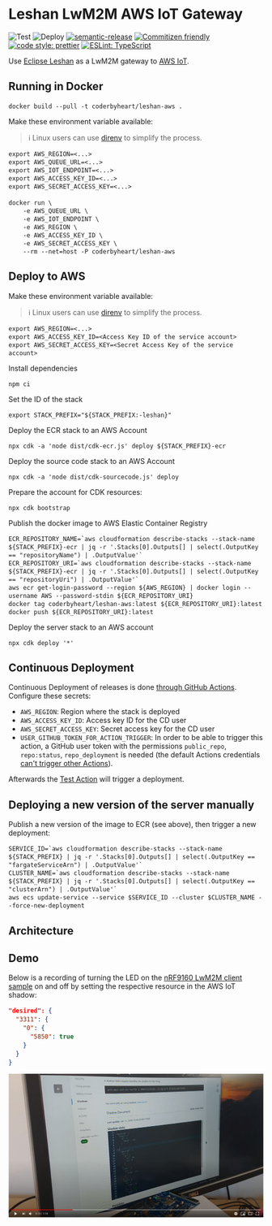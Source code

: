 # Leshan LwM2M AWS IoT Gateway

![Test](https://github.com/coderbyheart/leshan-aws/workflows/Test/badge.svg)
![Deploy](https://github.com/coderbyheart/leshan-aws/workflows/Deploy/badge.svg)
[![semantic-release](https://img.shields.io/badge/%20%20%F0%9F%93%A6%F0%9F%9A%80-semantic--release-e10079.svg)](https://github.com/semantic-release/semantic-release)
[![Commitizen friendly](https://img.shields.io/badge/commitizen-friendly-brightgreen.svg)](http://commitizen.github.io/cz-cli/)
[![code style: prettier](https://img.shields.io/badge/code_style-prettier-ff69b4.svg)](https://github.com/prettier/prettier/)
[![ESLint: TypeScript](https://img.shields.io/badge/ESLint-TypeScript-blue.svg)](https://github.com/typescript-eslint/typescript-eslint)

Use [Eclipse Leshan](https://github.com/eclipse/leshan) as a LwM2M gateway to
[AWS IoT](https://aws.amazon.com/iot/).

## Running in Docker

    docker build --pull -t coderbyheart/leshan-aws .

Make these environment variable available:

> ℹ️ Linux users can use [direnv](https://direnv.net/) to simplify the process.

    export AWS_REGION=<...>
    export AWS_QUEUE_URL=<...>
    export AWS_IOT_ENDPOINT=<...>
    export AWS_ACCESS_KEY_ID=<...>
    export AWS_SECRET_ACCESS_KEY=<...>

    docker run \
        -e AWS_QUEUE_URL \
        -e AWS_IOT_ENDPOINT \
        -e AWS_REGION \
        -e AWS_ACCESS_KEY_ID \
        -e AWS_SECRET_ACCESS_KEY \
        --rm --net=host -P coderbyheart/leshan-aws

## Deploy to AWS

Make these environment variable available:

> ℹ️ Linux users can use [direnv](https://direnv.net/) to simplify the process.

    export AWS_REGION=<...>
    export AWS_ACCESS_KEY_ID=<Access Key ID of the service account>
    export AWS_SECRET_ACCESS_KEY=<Secret Access Key of the service account>

Install dependencies

    npm ci

Set the ID of the stack

    export STACK_PREFIX="${STACK_PREFIX:-leshan}"

Deploy the ECR stack to an AWS Account

    npx cdk -a 'node dist/cdk-ecr.js' deploy ${STACK_PREFIX}-ecr

Deploy the source code stack to an AWS Account

    npx cdk -a 'node dist/cdk-sourcecode.js' deploy

Prepare the account for CDK resources:

    npx cdk bootstrap

Publish the docker image to AWS Elastic Container Registry

    ECR_REPOSITORY_NAME=`aws cloudformation describe-stacks --stack-name ${STACK_PREFIX}-ecr | jq -r '.Stacks[0].Outputs[] | select(.OutputKey == "repositoryName") | .OutputValue'`
    ECR_REPOSITORY_URI=`aws cloudformation describe-stacks --stack-name ${STACK_PREFIX}-ecr | jq -r '.Stacks[0].Outputs[] | select(.OutputKey == "repositoryUri") | .OutputValue'`
    aws ecr get-login-password --region ${AWS_REGION} | docker login --username AWS --password-stdin ${ECR_REPOSITORY_URI}
    docker tag coderbyheart/leshan-aws:latest ${ECR_REPOSITORY_URI}:latest
    docker push ${ECR_REPOSITORY_URI}:latest

Deploy the server stack to an AWS account

    npx cdk deploy '*'

## Continuous Deployment

Continuous Deployment of releases is done
[through GitHub Actions](.github/workflows/cd.yaml). Configure these secrets:

- `AWS_REGION`: Region where the stack is deployed
- `AWS_ACCESS_KEY_ID`: Access key ID for the CD user
- `AWS_SECRET_ACCESS_KEY`: Secret access key for the CD user
- `USER_GITHUB_TOKEN_FOR_ACTION_TRIGGER`: In order to be able to trigger this
  action, a GitHub user token with the permissions `public_repo`, `repo:status`,
  `repo_deployment` is needed (the default Actions credentials
  [can't trigger other Actions](https://help.github.com/en/actions/reference/events-that-trigger-workflows#triggering-new-workflows-using-a-personal-access-token)).

Afterwards the [Test Action](.github/workflows/test.yml) will trigger a
deployment.

## Deploying a new version of the server manually

Publish a new version of the image to ECR (see above), then trigger a new
deployment:

    SERVICE_ID=`aws cloudformation describe-stacks --stack-name ${STACK_PREFIX} | jq -r '.Stacks[0].Outputs[] | select(.OutputKey == "fargateServiceArn") | .OutputValue'`
    CLUSTER_NAME=`aws cloudformation describe-stacks --stack-name ${STACK_PREFIX} | jq -r '.Stacks[0].Outputs[] | select(.OutputKey == "clusterArn") | .OutputValue'`
    aws ecs update-service --service $SERVICE_ID --cluster $CLUSTER_NAME --force-new-deployment

## Architecture

## Demo

Below is a recording of turning the LED on the
[nRF9160 LwM2M client sample](https://developer.nordicsemi.com/nRF_Connect_SDK/doc/latest/nrf/samples/nrf9160/lwm2m_client/README.html)
on and off by setting the respective resource in the AWS IoT shadow:

```json
"desired": {
  "3311": {
    "0": {
      "5850": true
    }
  }
}
```

[![Video demo: Turning the LED on the nRF9160 LwM2M client sample on and off](./video.png)](https://www.youtube.com/watch?v=shnSlLcAPbE)
